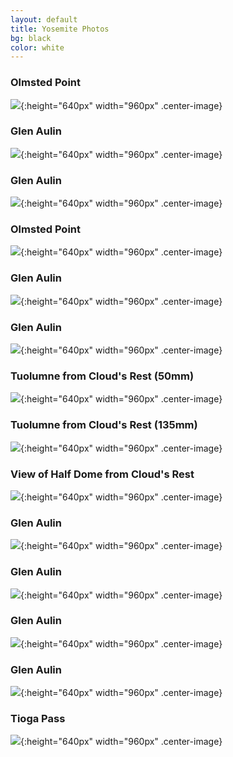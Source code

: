 ```yaml
---
layout: default
title: Yosemite Photos
bg: black
color: white
---
```


<meta property="og:image" content="https://lh3.googleusercontent.com/NlsnVgi7c88Y7FDgO2aecW52yKeRR_hc5IaKaFoBTyWO2otvER6iTegdIPzpNX8VLXOjSj3Wr-89F7jW-_5z7FYO6GKoiLM28De8z9zH-sYvV6cuC-KHjxGRJ1BQpBtSaWLZD50Gm3k=w2400
" />

### Olmsted Point
![](https://lh3.googleusercontent.com/NlsnVgi7c88Y7FDgO2aecW52yKeRR_hc5IaKaFoBTyWO2otvER6iTegdIPzpNX8VLXOjSj3Wr-89F7jW-_5z7FYO6GKoiLM28De8z9zH-sYvV6cuC-KHjxGRJ1BQpBtSaWLZD50Gm3k=w2400){:height="640px" width="960px" .center-image}

### Glen Aulin
![](https://lh3.googleusercontent.com/EcNGWLS2TZtZKi3dOK5ouds39Oeel1I2hZo_9WGhwI6rxyrM9w8wwpktEcAU3wlNSy5FyDk3Qe937potMz9BhKEFGLDb76vU-ekI-4M4Oc0B_nA-M2GmGe3K9xoJBGSFZlPKfsJ5B0I=w2400){:height="640px" width="960px" .center-image}

### Glen Aulin
![](https://lh3.googleusercontent.com/gE4NqALhIVCQDJv6USvVRMAeBSatx6PfU7Ar1gDfYt5QCFIq0zulULrxOdLgBjP1aBucZG3stiTVi0aKOhhQKlGWSxi-krKZkgmfHIRfVeL6man2bOLG1nTmdmU7YSR3heyfSY70KkA=w2400){:height="640px" width="960px" .center-image}

### Olmsted Point
![](https://lh3.googleusercontent.com/7rL_ck-tGxWs7de12-ds8rBX1g6AzgYcfgGOnVDCm28Npjd034Z7PDi7EN59hlLNF4S8s-YVhp-nodRjcQ3Mhlj3XhQ5H0_g-argS6gcQDPYGoc0SVCy6sg2rT3Ljm06qB8BRJPMal4=w2400){:height="640px" width="960px" .center-image}

### Glen Aulin
![](https://lh3.googleusercontent.com/faqbLgR82UCRZrTP9oeysXfZrD8ZPWdokUSFPC3f3Eq9EMvGfHCnq6DOH6GItZpR_ioUJ1QXwy643z856M_1X3YIsbJ-COq1yuiJk8OPGWE-ylhztp8MgBvD52InwYVx-XjFxV2gcyU=w2400){:height="640px" width="960px" .center-image}

### Glen Aulin
![](https://lh3.googleusercontent.com/IAb9KNG-QdJyj3FiNmixVkpAzdAup6kc9qRe-bpJ3Kx3Eeb7LyUSg03W_QcDRkGZ5UwDDNj30n3Qr3PTd5Gqau8Z-SoS2c9yp-cbkZ3qBwEy6r_45Y8xXazXJ1-Rl5bJ-MlZ4p2Nc90=w2400){:height="640px" width="960px" .center-image}

### Tuolumne from Cloud's Rest (50mm)
![](https://lh3.googleusercontent.com/wywRiuuMWZPs-qOMoCsefu3dy9UNHibL1dQBdL-Qr6Q1zMBZ-AF99TWBXwRiiU1JSSjhxVl1tlXCBYj0amVoozQsh3pUxf36IYV1XGOM-QYCuf_EuijqzCEviRqum5h5P4qluQR53FY=w2400){:height="640px" width="960px" .center-image}

### Tuolumne from Cloud's Rest (135mm)
![](https://lh3.googleusercontent.com/XfVjUOwyDwqKq320_ShMkudy42MxI42HAFRdblugVXI0l_nm8nKb-CLzrE50El3QXj90T63_7t9LRST2G4HBeO49rUDSJboDLGxm8SCan2h4hi4LivtQ2pDl15Cmlpt8Q5kyz2E5EnY=w2400){:height="640px" width="960px" .center-image}

### View of Half Dome from Cloud's Rest
![](https://lh3.googleusercontent.com/g0o8EHbyE_DAoCkHvo0xM0sbicdYCCnS4kYzODbLPMFmXFJaUiYiWJAesTq8cAov9-SapW3CV_OFAvZUwmuHsxXtxHu937xeJKp6cqtwvuDAc5v37Q4CRCumVVehbvYzBOXDJ5mc1dc=w2400){:height="640px" width="960px" .center-image}

### Glen Aulin
![](https://lh3.googleusercontent.com/FxOxnvqt4sM4NCeW_xs-w9_JBUvLzgQvInsCL7qLE7zpKFeO9BvAoLMsV_qt7OMhQHFwQONs5p4QU_hE7lqvMWFMl6wUCZGPqo45xhYrXzZxcOQv8kFcmPRSJJMe3iVVNzlLrUMnr5E=w2400){:height="640px" width="960px" .center-image}

### Glen Aulin
![](https://lh3.googleusercontent.com/jx3ZyPxjXHuuiLS9DpGnSE_gXQXy8unFbrVx5G6MhNb41XX9I1rbRCZXLcLstCpMvc9VhDajOpj3YpL7mXsHN1i-zolct5rK7hAcTIYxR2ZMw8sfCCoEgawtIYR5GNjac0hPbLztOM8=w2400){:height="640px" width="960px" .center-image}

### Glen Aulin
![](https://lh3.googleusercontent.com/RAvIGia-JaHbb7CFcz7sionRyK_Uwf2Ouzt_cx8BTDHRqSbH0-sSL2SHzC_ovlawmUt3LQDB7YOgpki9K4RCSmPmCyxnsm10e0ihMQvnw-W85hychpsPe9vtRPOOez6PhBXGJkqhb1c=w2400){:height="640px" width="960px" .center-image}

### Glen Aulin
![](https://lh3.googleusercontent.com/XzmGsrd42KLrQ6pMoVZt75xzxdb5zfJyouZwoStGQgSy9gaRXijsxJlv2wp9RNGAZXPJHJagWEsOhNjhJ67CvgMKWTu4-ib33X4e_iHy8A31M9gs-xR9CvKKVV1NQ_FslhvYGgz6Xs4=w2400){:height="640px" width="960px" .center-image}

### Tioga Pass
![](https://lh3.googleusercontent.com/sJmx3suFwRgwspZctI84m2-2aPYO5OhnpyTj_C05sgsHqcQ9av6itPigjILeANFOWtbXuq-Pm0lRbyPCtkPc8muX8rPkyvB51bniKE_DMTJ_aiNWsmgvuIV-634kCsux-97llP20I-A=w2400){:height="640px" width="960px" .center-image}

